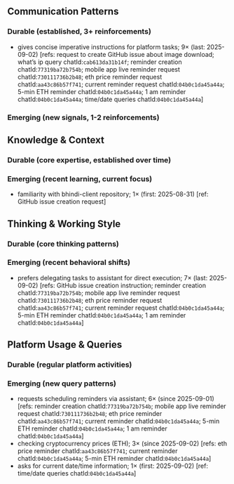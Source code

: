 ## Communication Patterns
### Durable (established, 3+ reinforcements)
- gives concise imperative instructions for platform tasks; 9× (last: 2025-09-02) [refs: request to create GitHub issue about image download; what’s ip query chatId:`cab613da31b14f`; reminder creation chatId:`77319ba72b754b`; mobile app live reminder request chatId:`730111736b2b48`; eth price reminder request chatId:`aa43c86b57f741`; current reminder request chatId:`04b0c1da45a44a`; 5-min ETH reminder chatId:`04b0c1da45a44a`; 1 am reminder chatId:`04b0c1da45a44a`; time/date queries chatId:`04b0c1da45a44a`]

### Emerging (new signals, 1-2 reinforcements)

## Knowledge & Context
### Durable (core expertise, established over time)

### Emerging (recent learning, current focus)
- familiarity with bhindi-client repository; 1× (first: 2025-08-31) [ref: GitHub issue creation request]

## Thinking & Working Style
### Durable (core thinking patterns)

### Emerging (recent behavioral shifts)
- prefers delegating tasks to assistant for direct execution; 7× (last: 2025-09-02) [refs: GitHub issue creation instruction; reminder creation chatId:`77319ba72b754b`; mobile app live reminder request chatId:`730111736b2b48`; eth price reminder request chatId:`aa43c86b57f741`; current reminder request chatId:`04b0c1da45a44a`; 5-min ETH reminder chatId:`04b0c1da45a44a`; 1 am reminder chatId:`04b0c1da45a44a`]

## Platform Usage & Queries
### Durable (regular platform activities)

### Emerging (new query patterns)
- requests scheduling reminders via assistant; 6× (since 2025-09-01) [refs: reminder creation chatId:`77319ba72b754b`; mobile app live reminder request chatId:`730111736b2b48`; eth price reminder chatId:`aa43c86b57f741`; current reminder chatId:`04b0c1da45a44a`; 5-min ETH reminder chatId:`04b0c1da45a44a`; 1 am reminder chatId:`04b0c1da45a44a`]
- checking cryptocurrency prices (ETH); 3× (since 2025-09-02) [refs: eth price reminder chatId:`aa43c86b57f741`; current reminder chatId:`04b0c1da45a44a`; 5-min ETH reminder chatId:`04b0c1da45a44a`]
- asks for current date/time information; 1× (first: 2025-09-02) [ref: time/date queries chatId:`04b0c1da45a44a`]